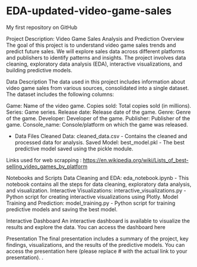 # EDA-updated-video-game-sales

My first repository on GitHub

Project Description: Video Game Sales Analysis and Prediction
Overview
The goal of this project is to understand video game sales trends and predict future sales. We will explore sales data across different platforms and publishers to identify patterns and insights. The project involves data cleaning, exploratory data analysis (EDA), interactive visualizations, and building predictive models.

Data Description
The data used in this project includes information about video game sales from various sources, consolidated into a single dataset. The dataset includes the following columns:

Game: Name of the video game.
Copies sold: Total copies sold (in millions).
Series: Game series.
Release date: Release date of the game.
Genre: Genre of the game.
Developer: Developer of the game.
Publisher: Publisher of the game.
Console_name: Console/platform on which the game was released.

* Data Files
Cleaned Data: cleaned_data.csv - Contains the cleaned and processed data for analysis.
Saved Model: best_model.pkl - The best predictive model saved using the pickle module.

Links used for web scrapping :
https://en.wikipedia.org/wiki/Lists_of_best-selling_video_games_by_platform

Notebooks and Scripts
Data Cleaning and EDA: eda_notebook.ipynb - This notebook contains all the steps for data cleaning, exploratory data analysis, and visualization.
Interactive Visualizations: interactive_visualizations.py - Python script for creating interactive visualizations using Plotly.
Model Training and Prediction: model_training.py - Python script for training predictive models and saving the best model.

Interactive Dashboard
An interactive dashboard is available to visualize the results and explore the data. You can access the dashboard here

Presentation
The final presentation includes a summary of the project, key findings, visualizations, and the results of the predictive models. You can access the presentation here (please replace # with the actual link to your presentation).
.
